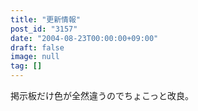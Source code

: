 ```yaml
---
title: "更新情報"
post_id: "3157"
date: "2004-08-23T00:00:00+09:00"
draft: false
image: null
tag: []
---
```



掲示板だけ色が全然違うのでちょこっと改良。

